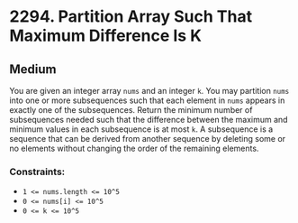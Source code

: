 # 2294. Partition Array Such That Maximum Difference Is K

## Medium

You are given an integer array `nums` and an integer `k`. You may partition `nums` into one or more subsequences such
that each element in `nums` appears in exactly one of the subsequences. Return the minimum number of subsequences needed
such that the difference between the maximum and minimum values in each subsequence is at most `k`. A subsequence is a
sequence that can be derived from another sequence by deleting some or no elements without changing the order of the
remaining elements.

### Constraints:

- `1 <= nums.length <= 10^5`
- `0 <= nums[i] <= 10^5`
- `0 <= k <= 10^5`

